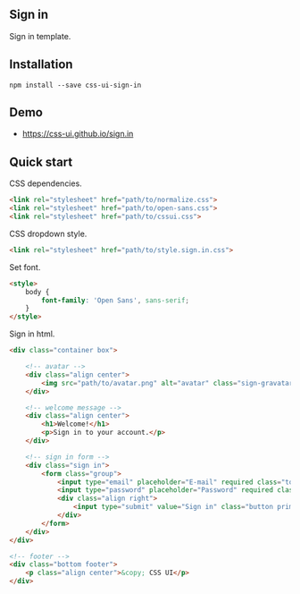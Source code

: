## Sign in

Sign in template.

## Installation

```
npm install --save css-ui-sign-in
```

## Demo

- https://css-ui.github.io/sign.in

## Quick start

CSS dependencies.

```html
<link rel="stylesheet" href="path/to/normalize.css">
<link rel="stylesheet" href="path/to/open-sans.css">
<link rel="stylesheet" href="path/to/cssui.css">
```

CSS dropdown style.

```html
<link rel="stylesheet" href="path/to/style.sign.in.css">
```

Set font.

```html
<style>
	body {
		font-family: 'Open Sans', sans-serif;
	}
</style>
```

Sign in html.

```html
<div class="container box">

	<!-- avatar -->
	<div class="align center">
		<img src="path/to/avatar.png" alt="avatar" class="sign-gravatar">
	</div>

	<!-- welcome message -->
	<div class="align center">
		<h1>Welcome!</h1>
		<p>Sign in to your account.</p>
	</div>

	<!-- sign in form -->
	<div class="sign in">
		<form class="group">
			<input type="email" placeholder="E-mail" required class="top full width">
			<input type="password" placeholder="Password" required class="bottom full width">
			<div class="align right">
				<input type="submit" value="Sign in" class="button primary">
			</div>
		</form>
	</div>
</div>

<!-- footer -->
<div class="bottom footer">
	<p class="align center">&copy; CSS UI</p>
</div>
```

